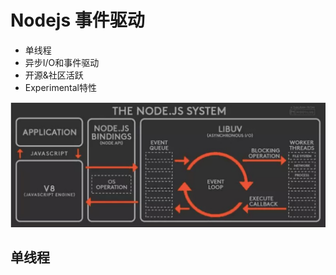 # Nodejs 事件驱动

- 单线程
- 异步I/O和事件驱动
- 开源&社区活跃
- Experimental特性

![68c8f834b94e5088cfaa7e82992bef12](media/15663536886046/68c8f834b94e5088cfaa7e82992bef12.png)

## 单线程


